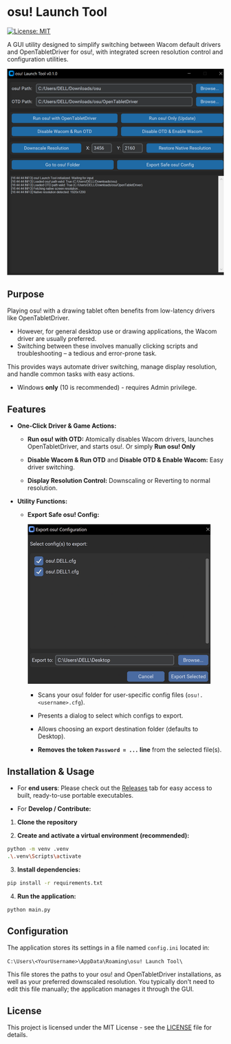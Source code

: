 
# osu! Launch Tool

  

[![License: MIT](https://img.shields.io/badge/License-MIT-blue.svg)](https://opensource.org/licenses/MIT)


A GUI utility designed to simplify switching between Wacom default drivers and OpenTabletDriver for osu!, with integrated screen resolution control and configuration utilities.


![osu! Launch Tool Screenshot](demo.png)

  

## Purpose

Playing osu! with a drawing tablet often benefits from low-latency drivers like OpenTabletDriver. 
- However, for general desktop use or drawing applications, the Wacom driver are usually preferred. 
- Switching between these involves manually clicking scripts and troubleshooting – a tedious and error-prone task.

This provides ways automate driver switching, manage display resolution, and handle common tasks with easy actions.


- Windows **only** (10 is recommended) - requires Admin privilege.
  

## Features

  
*  **One-Click Driver & Game Actions:**

	*  **Run osu! with OTD:** Atomically disables Wacom drivers, launches OpenTabletDriver, and starts osu!. Or simply  **Run osu! Only** 

	*  **Disable Wacom & Run OTD** and  **Disable OTD & Enable Wacom:** Easy driver switching.

	*  **Display Resolution Control:** Downscaling or Reverting to normal resolution.

*  **Utility Functions:**

	*  **Export Safe osu! Config:**

		![osu! Launch Tool Config Export](demosave.png)

		* Scans your osu! folder for user-specific config files (`osu!.<username>.cfg`).

		* Presents a dialog to select which configs to export.

		* Allows choosing an export destination folder (defaults to Desktop).

		*  **Removes the token `Password = ...` line** from the selected file(s).

  

## Installation & Usage 
- For **end users**: Please check out the [Releases](https://github.com/ad1107/osu-launch-tool/releases) tab for easy access to built, ready-to-use portable executables.


- For **Develop / Contribute:**

1.  **Clone the repository**

2.  **Create and activate a virtual environment (recommended):**

```bash
python -m venv .venv
.\.venv\Scripts\activate
```
3.  **Install dependencies:**

```bash
pip install -r requirements.txt
```
4.  **Run the application:**

```bash
python main.py
```  

## Configuration


The application stores its settings in a file named `config.ini` located in:

`C:\Users\<YourUsername>\AppData\Roaming\osu! Launch Tool\`

  

This file stores the paths to your osu! and OpenTabletDriver installations, as well as your preferred downscaled resolution. You typically don't need to edit this file manually; the application manages it through the GUI.


  

## License

  

This project is licensed under the MIT License - see the [LICENSE](LICENSE) file for details.
